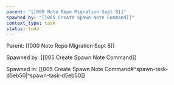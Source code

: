 ```yaml
---
parent: "[[000 Note Repo Migration Sept 8]]"
spawned_by: "[[005 Create Spawn Note Command]]"
context_type: task
status: todo
---
```


Parent: [[000 Note Repo Migration Sept 8]]

Spawned by: [[005 Create Spawn Note Command]]

Spawned in: [[005 Create Spawn Note Command#^spawn-task-d5eb50|^spawn-task-d5eb50]]

